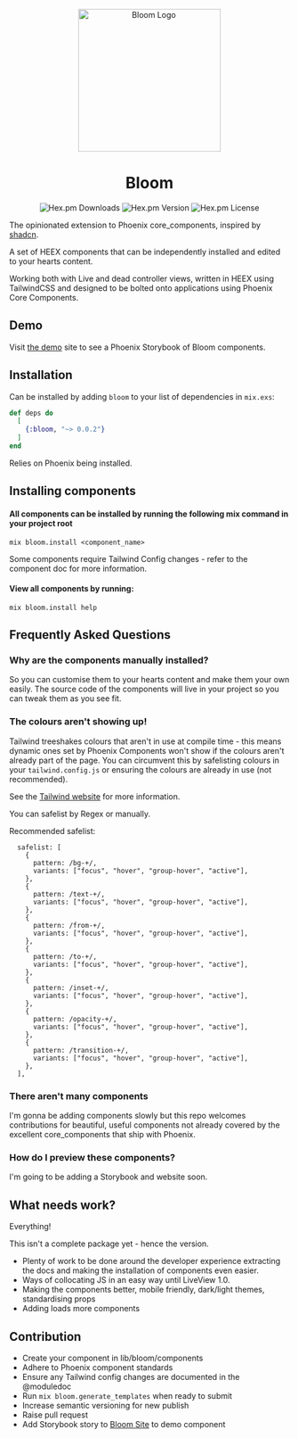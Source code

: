 <p align="center">
  <img src="https://github.com/chrisgreg/bloom/raw/main/priv/images/bloom.png" width="256" alt="Bloom Logo" />

  <h1 align="center">Bloom</h1>

<p align="center">
  <img src="https://img.shields.io/hexpm/dt/bloom" alt="Hex.pm Downloads" />
  <img src="https://img.shields.io/hexpm/v/bloom" alt="Hex.pm Version" />
  <img src="https://img.shields.io/hexpm/l/bloom" alt="Hex.pm License" />
</p>

The opinionated extension to Phoenix core_components, inspired by [shadcn](https://ui.shadcn.com).

A set of HEEX components that can be independently installed and edited to your hearts content.

Working both with Live and dead controller views, written in HEEX using TailwindCSS and designed to be bolted onto applications using Phoenix Core Components.

</p>

## Demo

Visit [the demo](https://bloom-ui.fly.dev/) site to see a Phoenix Storybook of Bloom components.

## Installation

Can be installed by adding `bloom` to your list of dependencies in `mix.exs`:

```elixir
def deps do
  [
    {:bloom, "~> 0.0.2"}
  ]
end
```

Relies on Phoenix being installed.

## Installing components

#### All components can be installed by running the following mix command in your project root

```
mix bloom.install <component_name>
```

Some components require Tailwind Config changes - refer to the component doc for more information.

#### View all components by running:

```
mix bloom.install help
```

## Frequently Asked Questions

### Why are the components manually installed?

So you can customise them to your hearts content and make them your own easily. The source code of the components will live in your project so you can tweak them as you see fit.

### The colours aren't showing up!

Tailwind treeshakes colours that aren't in use at compile time - this means dynamic ones set by Phoenix Components won't show if the colours aren't already part of the page. You can circumvent this by safelisting colours in your `tailwind.config.js` or ensuring the colours are already in use (not recommended).

See the [Tailwind website](https://tailwindcss.com/docs/content-configuration) for more information.

You can safelist by Regex or manually.

Recommended safelist:

```
  safelist: [
    {
      pattern: /bg-+/,
      variants: ["focus", "hover", "group-hover", "active"],
    },
    {
      pattern: /text-+/,
      variants: ["focus", "hover", "group-hover", "active"],
    },
    {
      pattern: /from-+/,
      variants: ["focus", "hover", "group-hover", "active"],
    },
    {
      pattern: /to-+/,
      variants: ["focus", "hover", "group-hover", "active"],
    },
    {
      pattern: /inset-+/,
      variants: ["focus", "hover", "group-hover", "active"],
    },
    {
      pattern: /opacity-+/,
      variants: ["focus", "hover", "group-hover", "active"],
    },
    {
      pattern: /transition-+/,
      variants: ["focus", "hover", "group-hover", "active"],
    },
  ],
```

### There aren't many components

I'm gonna be adding components slowly but this repo welcomes contributions for beautiful, useful components not already covered by the excellent core_components that ship with Phoenix.

### How do I preview these components?

I'm going to be adding a Storybook and website soon.

## What needs work?

Everything!

This isn't a complete package yet - hence the version.

- Plenty of work to be done around the developer experience extracting the docs and making the installation of components even easier.
- Ways of collocating JS in an easy way until LiveView 1.0.
- Making the components better, mobile friendly, dark/light themes, standardising props
- Adding loads more components

## Contribution

- Create your component in lib/bloom/components
- Adhere to Phoenix component standards
- Ensure any Tailwind config changes are documented in the @moduledoc
- Run `mix bloom.generate_templates` when ready to submit
- Increase semantic versioning for new publish
- Raise pull request
- Add Storybook story to [Bloom Site](https://github.com/chrisgreg/bloom_site) to demo component
